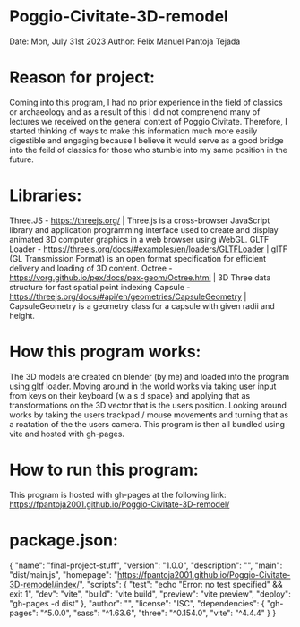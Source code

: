 # Poggio-Civitate-3D-remodel
Date: Mon, July 31st 2023
Author: Felix Manuel Pantoja Tejada

# Reason for project:

Coming into this program, I had no prior experience in the field of classics or archaeology and as a 
result of this I did not comprehend many of lectures we received on the general context of Poggio 
Civitate. Therefore, I started thinking of ways to make this information much more easily digestible 
and engaging because I believe it would serve as a good bridge into the feild of classics for those who
stumble into my same position in the future. 


# Libraries:

Three.JS - https://threejs.org/ | Three.js is a cross-browser JavaScript library and application programming interface used to create and display animated 3D computer graphics in a web browser using WebGL.
GLTF Loader - https://threejs.org/docs/#examples/en/loaders/GLTFLoader | glTF (GL Transmission Format) is an open format specification for efficient delivery and loading of 3D content.
Octree - https://vorg.github.io/pex/docs/pex-geom/Octree.html | 3D Three data structure for fast spatial point indexing
Capsule - https://threejs.org/docs/#api/en/geometries/CapsuleGeometry | CapsuleGeometry is a geometry class for a capsule with given radii and height.

# How this program works: 

The 3D models are created on blender (by me) and loaded into the program using gltf loader. Moving around in the world works via taking user input from keys on their keyboard {w a s d space} and applying that as transformations on the 3D vector that is the users position. Looking around works by taking the users trackpad / mouse movements and turning that as a roatation of the the users camera. This program is then all bundled using vite and hosted with gh-pages.

# How to run this program: 

This program is hosted with gh-pages at the following link: https://fpantoja2001.github.io/Poggio-Civitate-3D-remodel/

# package.json:

{
  "name": "final-project-stuff",
  "version": "1.0.0",
  "description": "",
  "main": "dist/main.js",
  "homepage": "https://fpantoja2001.github.io/Poggio-Civitate-3D-remodel/index/",
  "scripts": {
    "test": "echo \"Error: no test specified\" && exit 1",
    "dev": "vite",
    "build": "vite build",
    "preview": "vite preview",
    "deploy": "gh-pages -d dist"
  },
  "author": "",
  "license": "ISC",
  "dependencies": {
    "gh-pages": "^5.0.0",
    "sass": "^1.63.6",
    "three": "^0.154.0",
    "vite": "^4.4.4"
  }
}




